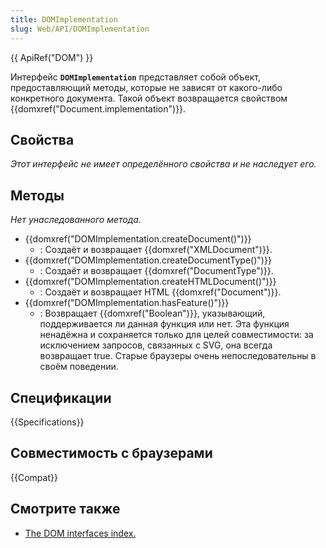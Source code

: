 ```yaml
---
title: DOMImplementation
slug: Web/API/DOMImplementation
---
```


{{ ApiRef("DOM") }}

Интерфейс **`DOMImplementation`** представляет собой объект, предоставляющий методы, которые не зависят от какого-либо конкретного документа. Такой объект возвращается свойством {{domxref("Document.implementation")}}.

## Свойства

_Этот интерфейс не имеет определённого свойства и не наследует его._

## Методы

_Нет унаследованного метода._

- {{domxref("DOMImplementation.createDocument()")}}
  - : Создаёт и возвращает {{domxref("XMLDocument")}}.
- {{domxref("DOMImplementation.createDocumentType()")}}
  - : Создаёт и возвращает {{domxref("DocumentType")}}.
- {{domxref("DOMImplementation.createHTMLDocument()")}}
  - : Создаёт и возвращает HTML {{domxref("Document")}}.
- {{domxref("DOMImplementation.hasFeature()")}}
  - : Возвращает {{domxref("Boolean")}}, указывающий, поддерживается ли данная функция или нет. Эта функция ненадёжна и сохраняется только для целей совместимости: за исключением запросов, связанных с SVG, она всегда возвращает true. Старые браузеры очень непоследовательны в своём поведении.

## Спецификации

{{Specifications}}

## Совместимость с браузерами

{{Compat}}

## Смотрите также

- [The DOM interfaces index.](/ru/docs/DOM/DOM_Reference)
